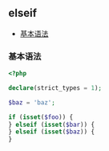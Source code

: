 ## elseif

* [基本语法](#基本语法)

### 基本语法

```php
<?php

declare(strict_types = 1);

$baz = 'baz';

if (isset($foo)) {
} elseif (isset($bar)) {
} elseif (isset($baz)) {
}

```

